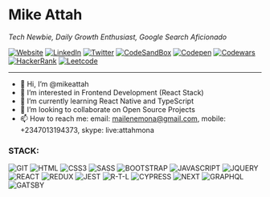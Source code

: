 # Mike Attah

*Tech Newbie, Daily Growth Enthusiast, Google Search Aficionado*

[![Website](https://img.shields.io/badge/website-mikeattah-1da1f2.svg?&style=plastic&logo=website)](https://mikeattah.com/)
[![LinkedIn](https://img.shields.io/badge/linkedin-mikeattah-1da1f2.svg?&style=plastic&logo=linkedin)](https://www.linkedin.com/in/mikeattah/)
[![Twitter](https://img.shields.io/badge/twitter-miikeattah-1da1f2.svg?&style=plastic&logo=twitter)](https://twitter.com/miikeattah)
[![CodeSandBox](https://img.shields.io/badge/codesandbox-mikeattah-1da1f2.svg?&style=plastic&logo=codesandbox)](https://codesandbox.io/u/mikeattah)
[![Codepen](https://img.shields.io/badge/codepen-mikeattah-1da1f2.svg?&style=plastic&logo=codepen)](https://codepen.io/u/mikeattah)
[![Codewars](https://img.shields.io/badge/codewars-mikeattah-1da1f2.svg?&style=plastic&logo=codewars)](https://www.codewars.com/users/mikeattah)
[![HackerRank](https://img.shields.io/badge/hackerrank-mikeattah-1da1f2.svg?&style=plastic&logo=hackerrank)](https://www.hackerrank.com/mikeattah)
[![Leetcode](https://img.shields.io/badge/leetcode-mikeattah-1da1f2.svg?&style=plastic&logo=leetcode)](https://leetcode.com/mikeattah/)

---
- 👋 Hi, I’m @mikeattah
- 👀 I’m interested in Frontend Development (React Stack)
- 🌱 I’m currently learning React Native and TypeScript
- 💞️ I’m looking to collaborate on Open Source Projects
- 📫 How to reach me: email: mailenemona@gmail.com, mobile: +2347013194373, skype: live:attahmona

### STACK:
![GIT](https://img.shields.io/badge/git-1da1f2.svg?&style=plastic&logo=git)
![HTML](https://img.shields.io/badge/html5-1da1f2.svg?&style=plastic&logo=html5)
![CSS3](https://img.shields.io/badge/css3-1da1f2.svg?&style=plastic&logo=css3)
![SASS](https://img.shields.io/badge/sass-1da1f2.svg?&style=plastic&logo=sass)
![BOOTSTRAP](https://img.shields.io/badge/bootstrap-1da1f2.svg?&style=plastic&logo=bootstrap)
![JAVASCRIPT](https://img.shields.io/badge/javascript-1da1f2.svg?&style=plastic&logo=javascript)
![JQUERY](https://img.shields.io/badge/jquery-1da1f2.svg?&style=plastic&logo=jquery)
![REACT](https://img.shields.io/badge/react-1da1f2.svg?&style=plastic&logo=react)
![REDUX](https://img.shields.io/badge/redux-1da1f2.svg?&style=plastic&logo=redux)
![JEST](https://img.shields.io/badge/jest-1da1f2.svg?&style=plastic&logo=jest)
![R-T-L](https://img.shields.io/badge/testinglibrary-1da1f2.svg?&style=plastic&logo=testinglibrary)
![CYPRESS](https://img.shields.io/badge/cypress-1da1f2.svg?&style=plastic&logo=cypress)
![NEXT](https://img.shields.io/badge/nextdotjs-1da1f2.svg?&style=plastic&logo=nextdotjs)
![GRAPHQL](https://img.shields.io/badge/graphql-1da1f2.svg?&style=plastic&logo=graphql)
![GATSBY](https://img.shields.io/badge/gatsby-1da1f2.svg?&style=plastic&logo=gatsby)

<!---
mikeattah/mikeattah is a ✨ special ✨ repository because its `README.md` (this file) appears on your GitHub profile.
You can click the Preview link to take a look at your changes.
--->
